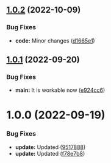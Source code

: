 ## [1.0.2](https://github.com/hww/XiSound/compare/v1.0.1...v1.0.2) (2022-10-09)


### Bug Fixes

* **code:** Minor changes ([d1665e1](https://github.com/hww/XiSound/commit/d1665e1bf28d17282d6bb69735df1a1249e5355c))

## [1.0.1](https://github.com/hww/XiSound/compare/v1.0.0...v1.0.1) (2022-09-20)


### Bug Fixes

* **main:** It is workable now ([e924cc6](https://github.com/hww/XiSound/commit/e924cc6494c186bca157708244653ac35cdfca59))

# 1.0.0 (2022-09-19)


### Bug Fixes

* **update:** Updated ([9517888](https://github.com/hww/XiSound/commit/9517888f06aaebd5606f48e7ecf9c635b13783fc))
* **update:** Updated ([f78e7b8](https://github.com/hww/XiSound/commit/f78e7b84f6e175dcb6909baf5d2e317de1f96c69))
